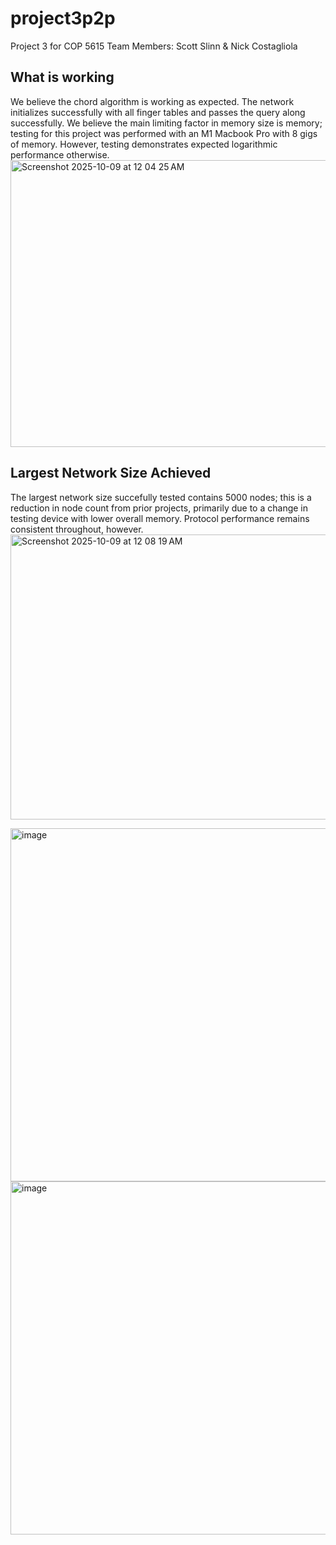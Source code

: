 # project3p2p
Project 3 for COP 5615
Team Members: Scott Slinn & Nick Costagliola

## What is working
We believe the chord algorithm is working as expected. The network initializes successfully with all finger tables and passes the query along successfully. We believe the main limiting factor in memory size is memory; testing for this project was performed with an M1 Macbook Pro with 8 gigs of memory. However, testing demonstrates expected logarithmic performance otherwise.
<img width="579" height="459" alt="Screenshot 2025-10-09 at 12 04 25 AM" src="https://github.com/user-attachments/assets/eb297338-68b5-4bdc-a6ea-ae22f9bd6904" />

## Largest Network Size Achieved
The largest network size succefully tested contains 5000 nodes; this is a reduction in node count from prior projects, primarily due to a change in testing device with lower overall memory. Protocol performance remains consistent throughout, however.
<img width="571" height="456" alt="Screenshot 2025-10-09 at 12 08 19 AM" src="https://github.com/user-attachments/assets/d373c6aa-18cd-4b5d-aa42-96c606aa08b5" />

<img width="866" height="565" alt="image" src="https://github.com/user-attachments/assets/16ef5c45-1b5a-4c9a-82a6-fe18367b2f91" />
<img width="966" height="565" alt="image" src="https://github.com/user-attachments/assets/050cb9cf-43ac-438a-b225-26034287a4b9" />

